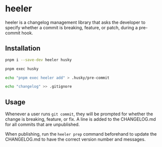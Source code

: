 # heeler

heeler is a changelog management library that asks the developer to specify whether a commit is breaking, feature, or patch, during a pre-commit hook.

## Installation

```sh
pnpm i --save-dev heeler husky

pnpm exec husky

echo "pnpm exec heeler add" > .husky/pre-commit

echo "changelog" >> .gitignore
```

## Usage

Whenever a user runs `git commit`, they will be prompted for whether the change is breaking, feature, or fix. A line is added to the CHANGELOG.md for all commits that are unpublished.

When publishing, run the `heeler prep` command beforehand to update the CHANGELOG.md to have the correct version number and messages.
